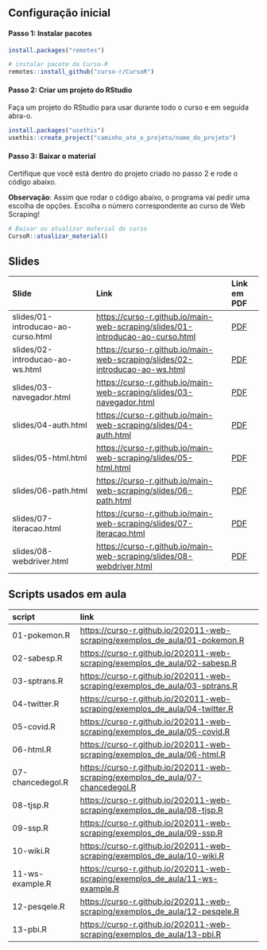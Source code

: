 
<!-- README.md is generated from README.Rmd. Please edit that file -->

## Configuração inicial

#### Passo 1: Instalar pacotes

``` r
install.packages("remotes")

# instalar pacote da Curso-R
remotes::install_github("curso-r/CursoR")
```

#### Passo 2: Criar um projeto do RStudio

Faça um projeto do RStudio para usar durante todo o curso e em seguida
abra-o.

``` r
install.packages("usethis")
usethis::create_project("caminho_ate_o_projeto/nome_do_projeto")
```

#### Passo 3: Baixar o material

Certifique que você está dentro do projeto criado no passo 2 e rode o
código abaixo.

**Observação**: Assim que rodar o código abaixo, o programa vai pedir
uma escolha de opções. Escolha o número correspondente ao curso de Web
Scraping!

``` r
# Baixar ou atualizar material do curso
CursoR::atualizar_material()
```

## Slides

| Slide                              | Link                                                                             | Link em PDF                                                                                       |
|:-----------------------------------|:---------------------------------------------------------------------------------|:--------------------------------------------------------------------------------------------------|
| slides/01-introducao-ao-curso.html | <https://curso-r.github.io/main-web-scraping/slides/01-introducao-ao-curso.html> | <a href='https://curso-r.github.io/main-web-scraping/slides/01-introducao-ao-curso.pdf'> PDF </a> |
| slides/02-introducao-ao-ws.html    | <https://curso-r.github.io/main-web-scraping/slides/02-introducao-ao-ws.html>    | <a href='https://curso-r.github.io/main-web-scraping/slides/02-introducao-ao-ws.pdf'> PDF </a>    |
| slides/03-navegador.html           | <https://curso-r.github.io/main-web-scraping/slides/03-navegador.html>           | <a href='https://curso-r.github.io/main-web-scraping/slides/03-navegador.pdf'> PDF </a>           |
| slides/04-auth.html                | <https://curso-r.github.io/main-web-scraping/slides/04-auth.html>                | <a href='https://curso-r.github.io/main-web-scraping/slides/04-auth.pdf'> PDF </a>                |
| slides/05-html.html                | <https://curso-r.github.io/main-web-scraping/slides/05-html.html>                | <a href='https://curso-r.github.io/main-web-scraping/slides/05-html.pdf'> PDF </a>                |
| slides/06-path.html                | <https://curso-r.github.io/main-web-scraping/slides/06-path.html>                | <a href='https://curso-r.github.io/main-web-scraping/slides/06-path.pdf'> PDF </a>                |
| slides/07-iteracao.html            | <https://curso-r.github.io/main-web-scraping/slides/07-iteracao.html>            | <a href='https://curso-r.github.io/main-web-scraping/slides/07-iteracao.pdf'> PDF </a>            |
| slides/08-webdriver.html           | <https://curso-r.github.io/main-web-scraping/slides/08-webdriver.html>           | <a href='https://curso-r.github.io/main-web-scraping/slides/08-webdriver.pdf'> PDF </a>           |

## Scripts usados em aula

| script           | link                                                                              |
|:-----------------|:----------------------------------------------------------------------------------|
| 01-pokemon.R     | <https://curso-r.github.io/202011-web-scraping/exemplos_de_aula/01-pokemon.R>     |
| 02-sabesp.R      | <https://curso-r.github.io/202011-web-scraping/exemplos_de_aula/02-sabesp.R>      |
| 03-sptrans.R     | <https://curso-r.github.io/202011-web-scraping/exemplos_de_aula/03-sptrans.R>     |
| 04-twitter.R     | <https://curso-r.github.io/202011-web-scraping/exemplos_de_aula/04-twitter.R>     |
| 05-covid.R       | <https://curso-r.github.io/202011-web-scraping/exemplos_de_aula/05-covid.R>       |
| 06-html.R        | <https://curso-r.github.io/202011-web-scraping/exemplos_de_aula/06-html.R>        |
| 07-chancedegol.R | <https://curso-r.github.io/202011-web-scraping/exemplos_de_aula/07-chancedegol.R> |
| 08-tjsp.R        | <https://curso-r.github.io/202011-web-scraping/exemplos_de_aula/08-tjsp.R>        |
| 09-ssp.R         | <https://curso-r.github.io/202011-web-scraping/exemplos_de_aula/09-ssp.R>         |
| 10-wiki.R        | <https://curso-r.github.io/202011-web-scraping/exemplos_de_aula/10-wiki.R>        |
| 11-ws-example.R  | <https://curso-r.github.io/202011-web-scraping/exemplos_de_aula/11-ws-example.R>  |
| 12-pesqele.R     | <https://curso-r.github.io/202011-web-scraping/exemplos_de_aula/12-pesqele.R>     |
| 13-pbi.R         | <https://curso-r.github.io/202011-web-scraping/exemplos_de_aula/13-pbi.R>         |

